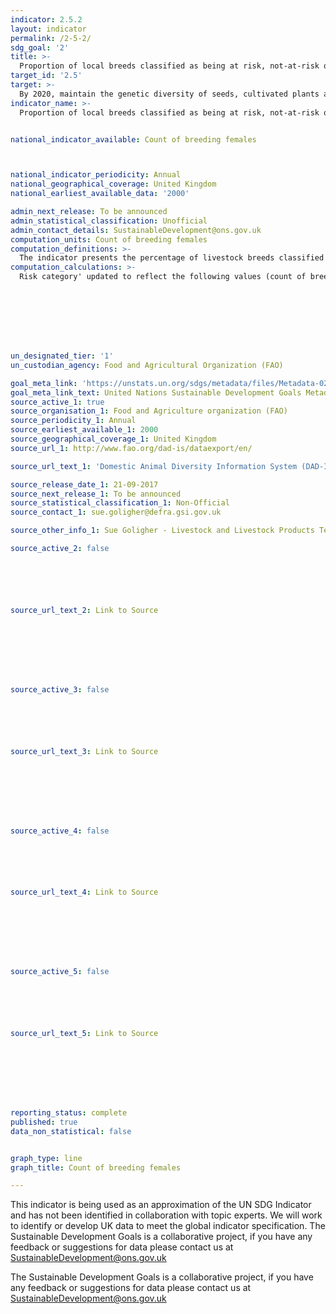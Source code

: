 ```yaml
---
indicator: 2.5.2
layout: indicator
permalink: /2-5-2/
sdg_goal: '2'
title: >-
  Proportion of local breeds classified as being at risk, not-at-risk or at unknown level of risk of extinction
target_id: '2.5'
target: >-
  By 2020, maintain the genetic diversity of seeds, cultivated plants and farmed and domesticated animals and their related wild species, including through soundly managed and diversified seed and plant banks at the national, regional and international levels, and promote access to and fair and equitable sharing of benefits arising from the utilization of genetic resources and associated traditional knowledge, as internationally agreed
indicator_name: >-
  Proportion of local breeds classified as being at risk, not-at-risk or at unknown level of risk of extinction


national_indicator_available: Count of breeding females



national_indicator_periodicity: Annual
national_geographical_coverage: United Kingdom
national_earliest_available_data: '2000'

admin_next_release: To be announced
admin_statistical_classification: Unofficial
admin_contact_details: SustainableDevelopment@ons.gov.uk
computation_units: Count of breeding females
computation_definitions: >-
  The indicator presents the percentage of livestock breeds classified as being at risk, not at risk or of unknown risk of extinctions at a certain moment in time, as well as the trends for those percentages. Risk classes are defined as follows: Extinct: a breed is categorized as extinct when there are no breeding males or breeding females remaining. Nevertheless, genetic material might have been cryo-conserved which would allow recreation of the breed. In reality, extinction may be realized well before the loss of the last animal or genetic material; Critical: a breed is categorized as critical if the total number of breeding females is less than or equal to 100 or the total number of breeding males is less than or equal to five; or the overall population size is less than or equal to 120 and decreasing and the percentage of females being bred to males of the same breed is below 80 percent, and it is not classified as extinct; Critical-maintained: are those critical populations for which active conservation programmes are in place or populations are maintained by commercial companies or research institutions; Endangered: a breed is categorized as endangered if the total number of breeding females is greater than 100 and less than or equal to 1 000 or the total number of breeding males is less than or equal to 20 and greater than five; or the overall population size is greater than 80 and less than 100 and increasing and the percentage of females being bred to males of the same breed is above 80 percent; or the overall population size is greater than 1 000 and less than or equal to 1 200 and decreasing and the percentage of females being bred to males of the same breed is below 80 percent, and it is not assigned to any of above categories; Endangered-maintained: are those endangered populations for which active conservation programmes are in place or populations are maintained by commercial companies or research institutions; Breed at risk: a breed that has been classified as either critical, critical-maintained, endangered, or endangered-maintained. Note: see also FAO. 2007. The State of the World’s Animal Genetic Resources for Food and Agriculture, edited by Barbara Rischkowsky & Dafydd Pilling. Rome. Accessible at http://www.fao.org/docrep/010/a1250e/a1250e00.htm.
computation_calculations: >-
  Risk category' updated to reflect the following values (count of breeding females): <100 = Critical; 100 - 1000 = Endangered; >1000 = Not-at-risk.








un_designated_tier: '1'
un_custodian_agency: Food and Agricultural Organization (FAO)

goal_meta_link: 'https://unstats.un.org/sdgs/metadata/files/Metadata-02-05-02.pdf'
goal_meta_link_text: United Nations Sustainable Development Goals Metadata (PDF 220 KB)
source_active_1: true
source_organisation_1: Food and Agriculture organization (FAO)
source_periodicity_1: Annual
source_earliest_available_1: 2000
source_geographical_coverage_1: United Kingdom
source_url_1: http://www.fao.org/dad-is/dataexport/en/

source_url_text_1: 'Domestic Animal Diversity Information System (DAD-IS): SDG Indicator 2.5.2'

source_release_date_1: 21-09-2017
source_next_release_1: To be announced 
source_statistical_classification_1: Non-Official
source_contact_1: sue.goligher@defra.gsi.gov.uk

source_other_info_1: Sue Goligher - Livestock and Livestock Products Team (Defra), 0207 238 6435.'

source_active_2: false






source_url_text_2: Link to Source








source_active_3: false






source_url_text_3: Link to Source








source_active_4: false






source_url_text_4: Link to Source








source_active_5: false






source_url_text_5: Link to Source








reporting_status: complete
published: true
data_non_statistical: false


graph_type: line
graph_title: Count of breeding females

---
```

This indicator is being used as an approximation of the UN SDG Indicator and has not been identified in collaboration with topic experts. We will work to identify or develop UK data to meet the global indicator specification. 
The Sustainable Development Goals is a collaborative project, if you have any feedback or suggestions for data please contact us at <SustainableDevelopment@ons.gov.uk> 
  
The Sustainable Development Goals is a collaborative project, if you have any feedback or suggestions for data please contact us at <SustainableDevelopment@ons.gov.uk>



